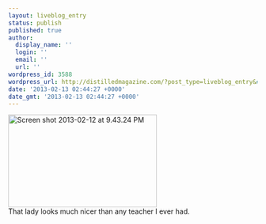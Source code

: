 ```yaml
---
layout: liveblog_entry
status: publish
published: true
author:
  display_name: ''
  login: ''
  email: ''
  url: ''
wordpress_id: 3588
wordpress_url: http://distilledmagazine.com/?post_type=liveblog_entry&#038;p=3588
date: '2013-02-13 02:44:27 +0000'
date_gmt: '2013-02-13 02:44:27 +0000'
---
```

<div><a href="http://distilledmagazine.com/wp-content/uploads/2013/02/Screen-shot-2013-02-12-at-9.43.24-PM.png"><img class="size-medium wp-image-3590 alignnone" alt="Screen shot 2013-02-12 at 9.43.24 PM" src="http://distilledmagazine.com/wp-content/uploads/2013/02/Screen-shot-2013-02-12-at-9.43.24-PM-300x187.png" width="300" height="187" /></a></div>
<div>That lady looks much nicer than any teacher I ever had.</div>
